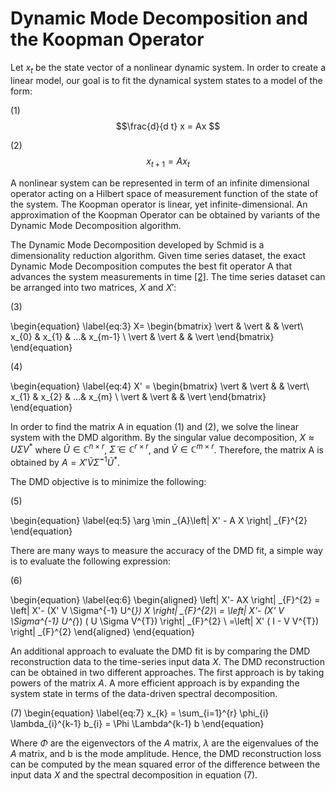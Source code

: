 		
# Dynamic Mode Decomposition and the Koopman Operator
     
Let $x_{t}$ be the state vector of a nonlinear dynamic system. In order to create a linear model, our goal is to fit the dynamical system states to a model of the form:

(1) $$\frac{d}{d t} x = Ax $$

(2) $$x_{t+1} = Ax_{t} $$
    
A nonlinear system can be represented in term of an infinite dimensional operator acting on a Hilbert space of measurement function of the state of the system. The Koopman operator is linear, yet infinite-dimensional. An approximation of the Koopman Operator can be obtained by variants of the Dynamic Mode Decomposition algorithm. 

The Dynamic Mode Decomposition developed by Schmid is a dimensionality reduction algorithm. Given time series dataset, the exact Dynamic Mode Decomposition computes the best fit operator A that advances the system measurements in time [[2]](https://arxiv.org/abs/1312.0041).
The time series dataset can be arranged into two matrices, $X$ and $X'$:
    
(3)

\begin{equation} \label{eq:3}
 X=
    \begin{bmatrix}
        \vert & \vert &  &  \vert\\
        x_{0}   & x_{1} & ...& x_{m-1} \\
        \vert & \vert &  & \vert 
    \end{bmatrix}
\end{equation}


(4) 

\begin{equation} \label{eq:4}
 X' = 
    \begin{bmatrix}
        \vert & \vert &  &  \vert\\
        x_{1}   & x_{2} & ...& x_{m} \\
        \vert & \vert &  & \vert 
    \end{bmatrix}
\end{equation}

    
In order to find the matrix A in equation (1) and (2), we solve the linear system with the DMD algorithm. By the singular value decomposition, $X \approx U \Sigma V^{*}$ where $\tilde{U} \in \mathbb{C}^{n \times r}$, $\tilde{\Sigma} \in \mathbb{C}^{r \times r}$, and $\tilde{V} \in \mathbb{C}^{m \times r}$. Therefore, the matrix A is obtained by $A = X'\tilde{V}\tilde{\Sigma}^{-1}\tilde{U}^{*}$. 

The DMD objective is to minimize the following:

(5) 

\begin{equation} \label{eq:5}
\arg \min _{A}\left\| X' - A X \right\| _{F}^{2}
\end{equation}

There are many ways to measure the accuracy of the DMD fit, a simple way is to evaluate the following expression:

(6) 

\begin{equation} \label{eq:6}
    \begin{aligned}
    \left\| X'- AX \right\| _{F}^{2} = \left\| X'- (X' V  \Sigma^{-1} U^{*}) X \right\| _{F}^{2}\\
    = \left\| X'- (X'  V  \Sigma^{-1}  U^{*}) ( U \Sigma  V^{T}) \right\| _{F}^{2} \\  =\left\| X' ( I - V V^{T}) \right\| _{F}^{2}
    \end{aligned}
\end{equation}
    
An additional approach to evaluate the DMD fit is by comparing the DMD reconstruction data to the time-series input data $X$. The DMD reconstruction can be obtained in two different approaches. The first approach is by taking powers of the matrix $A$. A more efficient approach is by expanding the system state in terms of the data-driven spectral decomposition. 

(7) \begin{equation} \label{eq:7}
    x_{k} = \sum_{i=1}^{r} \phi_{i} \lambda_{i}^{k-1} b_{i} = \Phi \Lambda^{k-1} b
\end{equation}

Where $\Phi$ are the eigenvectors of the $A$ matrix, $\lambda$ are the eigenvalues of the $A$ matrix, and b is the mode amplitude. Hence, the DMD reconstruction loss can be computed by the mean squared error of the difference between the input data $X$ and the spectral decomposition in equation (7). 